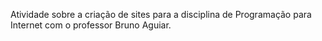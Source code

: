 Atividade sobre a criação de sites para a disciplina de Programação para Internet com o professor Bruno Aguiar.
